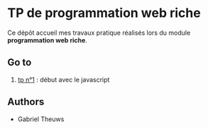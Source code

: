 # TP de programmation web riche

Ce dépôt accueil mes travaux pratique réalisés lors du module **programmation web riche**.

## Go to

1. [tp n°1](tp1/view/index.html) : début avec le javascript

## Authors

 * Gabriel Theuws
